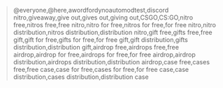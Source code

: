 > @everyone,@here,awordfordynoautomodtest,discord nitro,giveaway,give out,gives out,giving out,CSGO,CS:GO,nitro free,nitros free,free nitro,nitro for free,nitros for free,for free nitro,nitro distribution,nitros distribution,distribution nitro,gift free,gifts free,free gift,gift for free,gifts for free,for free gift,gift distribution,gifts distribution,distribution gift,airdrop free,airdrops free,free airdrop,airdrop for free,airdrops for free,for free airdrop,airdrop distribution,airdrops distribution,distribution airdrop,case free,cases free,free case,case for free,cases for free,for free case,case distribution,cases distribution,distribution case